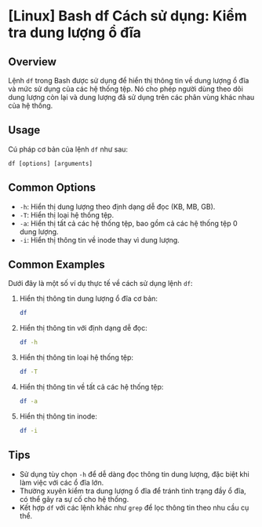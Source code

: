 # [Linux] Bash df Cách sử dụng: Kiểm tra dung lượng ổ đĩa

## Overview
Lệnh `df` trong Bash được sử dụng để hiển thị thông tin về dung lượng ổ đĩa và mức sử dụng của các hệ thống tệp. Nó cho phép người dùng theo dõi dung lượng còn lại và dung lượng đã sử dụng trên các phân vùng khác nhau của hệ thống.

## Usage
Cú pháp cơ bản của lệnh `df` như sau:
```
df [options] [arguments]
```

## Common Options
- `-h`: Hiển thị dung lượng theo định dạng dễ đọc (KB, MB, GB).
- `-T`: Hiển thị loại hệ thống tệp.
- `-a`: Hiển thị tất cả các hệ thống tệp, bao gồm cả các hệ thống tệp 0 dung lượng.
- `-i`: Hiển thị thông tin về inode thay vì dung lượng.

## Common Examples
Dưới đây là một số ví dụ thực tế về cách sử dụng lệnh `df`:

1. Hiển thị thông tin dung lượng ổ đĩa cơ bản:
   ```bash
   df
   ```

2. Hiển thị thông tin với định dạng dễ đọc:
   ```bash
   df -h
   ```

3. Hiển thị thông tin loại hệ thống tệp:
   ```bash
   df -T
   ```

4. Hiển thị thông tin về tất cả các hệ thống tệp:
   ```bash
   df -a
   ```

5. Hiển thị thông tin inode:
   ```bash
   df -i
   ```

## Tips
- Sử dụng tùy chọn `-h` để dễ dàng đọc thông tin dung lượng, đặc biệt khi làm việc với các ổ đĩa lớn.
- Thường xuyên kiểm tra dung lượng ổ đĩa để tránh tình trạng đầy ổ đĩa, có thể gây ra sự cố cho hệ thống.
- Kết hợp `df` với các lệnh khác như `grep` để lọc thông tin theo nhu cầu cụ thể.